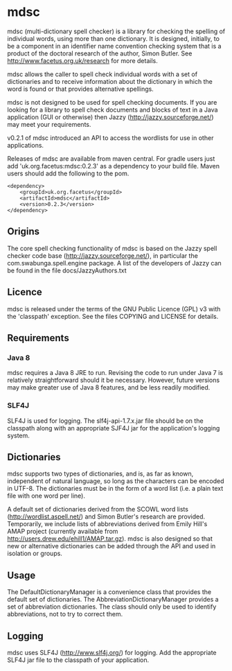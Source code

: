 # mdsc

mdsc (multi-dictionary spell checker) is a library for checking the spelling 
of individual words, using more than one dictionary. It is designed, 
initially, to be a component in an identifier name convention checking system 
that is a product of the doctoral research of the author, Simon Butler.
See http://www.facetus.org.uk/research for more details.

mdsc allows the caller to spell check individual words with a set of 
dictionaries and to receive information about the dictionary in which 
the word is found or that provides alternative spellings.

mdsc is not designed to be used for spell checking documents. If you are 
looking for a library to spell check documents and blocks of text in a 
Java application (GUI or otherwise) then Jazzy 
(http://jazzy.sourceforge.net/) may meet your requirements.

v0.2.1 of mdsc introduced an API to access the wordlists for use in
other applications. 

Releases of mdsc are available from maven central. For gradle users
just add 'uk.org.facetus:mdsc:0.2.3' as a dependency to your build
file. Maven users should add the following to the pom.

```
<dependency>
    <groupId>uk.org.facetus</groupId>
    <artifactId>mdsc</artifactId>
    <version>0.2.3</version>
</dependency>
```

## Origins

The core spell checking functionality of mdsc is based on the Jazzy spell 
checker code base (http://jazzy.sourceforge.net/), in particular the 
com.swabunga.spell.engine package. A list of the developers of Jazzy can 
be found in the file docs/JazzyAuthors.txt

## Licence

mdsc is released under the terms of the GNU Public Licence (GPL) v3 with 
the 'classpath' exception. See the files COPYING and LICENSE for details.

## Requirements
### Java 8
mdsc requires a Java 8 JRE to run. Revising the code to run under Java 7 
is relatively straightforward should it be necessary. However, future 
versions may make greater use of Java 8 features, and be less readily 
modified.

### SLF4J
SLF4J is used for logging. The slf4j-api-1.7.x.jar file should be on the 
classpath along with an appropriate SJF4J jar for the application's 
logging system.
 

## Dictionaries

mdsc supports two types of dictionaries, and is, as far as known, 
independent of natural language, so long as the characters can be encoded 
in UTF-8. The dictionaries must be in the form of a word list (i.e. a 
plain text file with one word per line).

A default set of dictionaries derived from the SCOWL word lists
(http://wordlist.aspell.net/) and Simon Butler's research are provided. 
Temporarily, we include lists of abbreviations derived from Emily Hill's AMAP project
(currently available from http://users.drew.edu/ehill1/AMAP.tar.gz). 
mdsc is also designed so that new or alternative dictionaries can 
be added through the API and used in isolation or groups.

## Usage

The DefaultDictionaryManager is a convenience class that provides the 
default set of dictionaries. The AbbreviationDictionaryManager 
provides a set of abbreviation dictionaries. The class should only 
be used to identify abbreviations, not to try to correct them.

## Logging

mdsc uses SLF4J (http://www.slf4j.org/) for logging. Add the 
appropriate SLF4J jar file to the classpath of your application.

